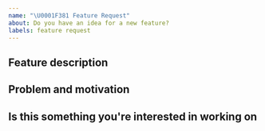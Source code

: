 ```yaml
---
name: "\U0001F381 Feature Request"
about: Do you have an idea for a new feature?
labels: feature request
---
```


<!--
Thanks for requesting a feature!
Before opening a new issue, please make sure that we do not have any duplicates already open. 
You can ensure this by searching the issue list for this repository. 
If there is a duplicate, please close your issue and add a comment to the existing issue instead.
-->

## Feature description

<!--
Provide a detailed description of the feature or improvement you are proposing. 
What specific solution would you like? What is the expected behaviour?
Add any other context, screenshots, or code snippets about the feature request here as well.
-->

## Problem and motivation

<!--
Why is this change important to you? What is the problem this feature would solve? 
How would you use it? How can it benefit other users?
-->

## Is this something you're interested in working on

<!-- Yes or No -->
